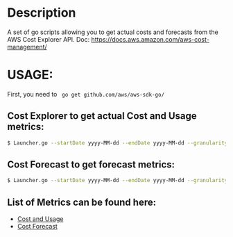 # Description

A set of go scripts allowing you to get actual costs and forecasts from the AWS Cost Explorer API. Doc: https://docs.aws.amazon.com/aws-cost-management/

# USAGE:
First, you need to ` go get github.com/aws/aws-sdk-go/`
## Cost Explorer to get actual Cost and Usage metrics:
```sh
$ Launcher.go --startDate yyyy-MM-dd --endDate yyyy-MM-dd --granularity=DAILY/MONTHLY/YEARLY --costType costExplorer --metrics AMORTIZED_COST --metrics <another_metric_here>
```

## Cost Forecast to get forecast metrics:
```sh
$ Launcher.go --startDate yyyy-MM-dd --endDate yyyy-MM-dd --granularity=DAILY/MONTHLY/YEARLY --costType costForecast --metric AMORTIZED_COST
```

## List of Metrics can be found here:


* [Cost and Usage](https://docs.aws.amazon.com/aws-cost-management/latest/APIReference/API_GetCostAndUsage.html)
* [Cost Forecast](https://docs.aws.amazon.com/aws-cost-management/latest/APIReference/API_GetCostForecast.html)

